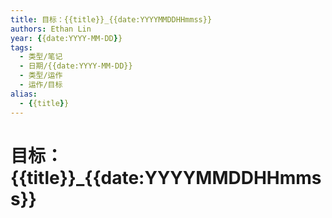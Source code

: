 ```yaml
---
title: 目标：{{title}}_{{date:YYYYMMDDHHmmss}}
authors: Ethan Lin
year: {{date:YYYY-MM-DD}}
tags:
  - 类型/笔记 
  - 日期/{{date:YYYY-MM-DD}} 
  - 类型/运作
  - 运作/目标
alias:
  - {{title}}
---
```

# 目标：{{title}}_{{date:YYYYMMDDHHmmss}}
